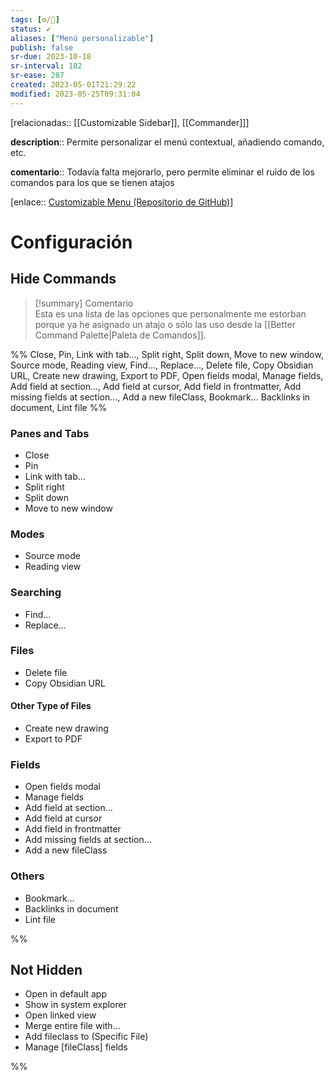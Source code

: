 ```yaml
---
tags: [⚙️/🔌]
status: ✔️
aliases: ["Menú personalizable"]
publish: false
sr-due: 2023-10-18
sr-interval: 182
sr-ease: 287
created: 2023-05-01T21:29:22
modified: 2023-05-25T09:31:04
---
```


[relacionadas:: [[Customizable Sidebar]], [[Commander]]]

**description**:: Permite personalizar el menú contextual, añadiendo comando, etc.

**comentario**:: Todavía falta mejorarlo, pero permite eliminar el ruido de los comandos para los que se tienen atajos

[enlace:: [Customizable Menu (Repositorio de GitHub)](https://github.com/kzhovn/obsidian-customizable-menu)]

# Configuración

## Hide Commands

> [!summary] Comentario  
> Esta es una lista de las opciones que personalmente me estorban porque ya he asignado un atajo o sólo las uso desde la [[Better Command Palette|Paleta de Comandos]].

%% Close, Pin, Link with tab..., Split right, Split down, Move to new window, Source mode, Reading view, Find..., Replace..., Delete file, Copy Obsidian URL, Create new drawing, Export to PDF, Open fields modal, Manage fields, Add field at section..., Add field at cursor, Add field in frontmatter, Add missing fields at section..., Add a new fileClass, Bookmark... Backlinks in document, Lint file %%

### Panes and Tabs

- Close
- Pin
- Link with tab...
- Split right
- Split down
- Move to new window

### Modes

- Source mode
- Reading view

### Searching

- Find...
- Replace...

### Files

- Delete file
- Copy Obsidian URL

#### Other Type of Files

- Create new drawing
- Export to PDF

### Fields

- Open fields modal
- Manage fields
- Add field at section...
- Add field at cursor
- Add field in frontmatter
- Add missing fields at section...
- Add a new fileClass

### Others

- Bookmark...
- Backlinks in document
- Lint file

%%

## Not Hidden

- Open in default app
- Show in system explorer
- Open linked view
- Merge entire file with...
- Add fileclass to (Specific File)
- Manage [fileClass] fields

%%
